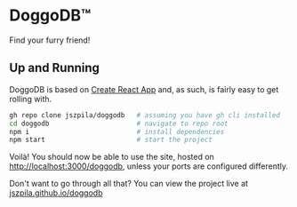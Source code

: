 # DoggoDB™  

Find your furry friend!

## Up and Running

DoggoDB is based on [Create React App](https://create-react-app.dev/) and, as such, is fairly easy to get rolling with.  

```bash
gh repo clone jszpila/doggodb   # assuming you have gh cli installed
cd doggodb                      # navigate to repo root
npm i                           # install dependencies
npm start                       # start the project
```

Voilà! You should now be able to use the site, hosted on [http://localhost:3000/doggodb](http://localhost:3000/doggodb), unless your ports are configured differently.

Don't want to go through all that? You can view the project live at [jszpila.github.io/doggodb](https://jszpila.github.io/doggodb)
